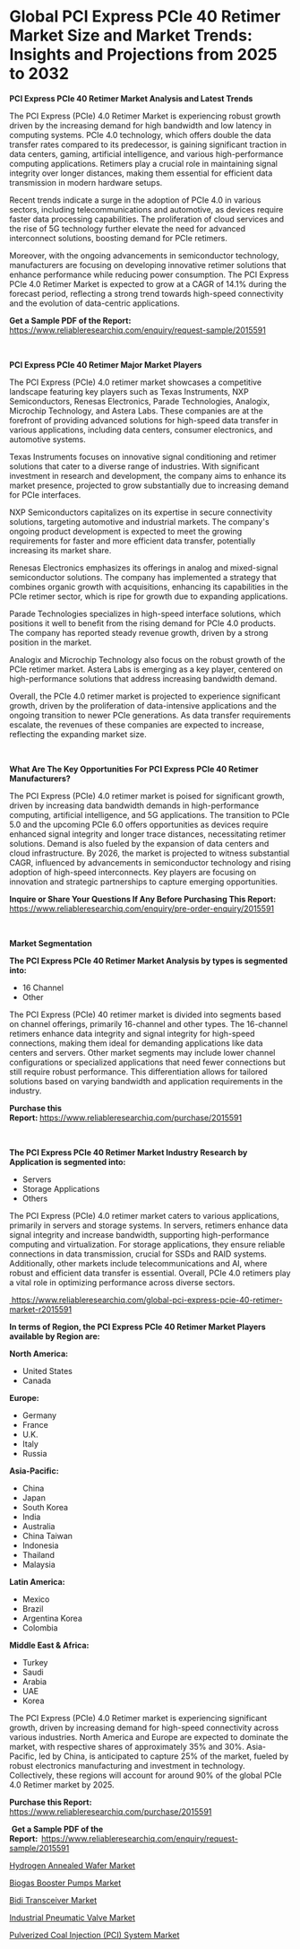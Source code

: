 <p><h1>Global PCI Express PCIe 40 Retimer Market Size and Market Trends: Insights and Projections from 2025 to 2032</h1></p><p><strong>PCI Express PCIe 40 Retimer Market Analysis and Latest Trends</strong></p>
<p><p>The PCI Express (PCIe) 4.0 Retimer Market is experiencing robust growth driven by the increasing demand for high bandwidth and low latency in computing systems. PCIe 4.0 technology, which offers double the data transfer rates compared to its predecessor, is gaining significant traction in data centers, gaming, artificial intelligence, and various high-performance computing applications. Retimers play a crucial role in maintaining signal integrity over longer distances, making them essential for efficient data transmission in modern hardware setups.</p><p>Recent trends indicate a surge in the adoption of PCIe 4.0 in various sectors, including telecommunications and automotive, as devices require faster data processing capabilities. The proliferation of cloud services and the rise of 5G technology further elevate the need for advanced interconnect solutions, boosting demand for PCIe retimers.</p><p>Moreover, with the ongoing advancements in semiconductor technology, manufacturers are focusing on developing innovative retimer solutions that enhance performance while reducing power consumption. The PCI Express PCIe 4.0 Retimer Market is expected to grow at a CAGR of 14.1% during the forecast period, reflecting a strong trend towards high-speed connectivity and the evolution of data-centric applications.</p></p>
<p><strong>Get a Sample PDF of the Report:&nbsp;</strong> <a href="https://www.reliableresearchiq.com/enquiry/request-sample/2015591?utm_campaign=2469&utm_medium=2&utm_source=Github&utm_content=ia&utm_term=29032025&utm_id=pci-express-pcie-40-retimer">https://www.reliableresearchiq.com/enquiry/request-sample/2015591</a></p>
<p>&nbsp;</p>
<p><strong>PCI Express PCIe 40 Retimer Major Market Players</strong></p>
<p><p>The PCI Express (PCIe) 4.0 retimer market showcases a competitive landscape featuring key players such as Texas Instruments, NXP Semiconductors, Renesas Electronics, Parade Technologies, Analogix, Microchip Technology, and Astera Labs. These companies are at the forefront of providing advanced solutions for high-speed data transfer in various applications, including data centers, consumer electronics, and automotive systems.</p><p>Texas Instruments focuses on innovative signal conditioning and retimer solutions that cater to a diverse range of industries. With significant investment in research and development, the company aims to enhance its market presence, projected to grow substantially due to increasing demand for PCIe interfaces.</p><p>NXP Semiconductors capitalizes on its expertise in secure connectivity solutions, targeting automotive and industrial markets. The company's ongoing product development is expected to meet the growing requirements for faster and more efficient data transfer, potentially increasing its market share.</p><p>Renesas Electronics emphasizes its offerings in analog and mixed-signal semiconductor solutions. The company has implemented a strategy that combines organic growth with acquisitions, enhancing its capabilities in the PCIe retimer sector, which is ripe for growth due to expanding applications.</p><p>Parade Technologies specializes in high-speed interface solutions, which positions it well to benefit from the rising demand for PCIe 4.0 products. The company has reported steady revenue growth, driven by a strong position in the market.</p><p>Analogix and Microchip Technology also focus on the robust growth of the PCIe retimer market. Astera Labs is emerging as a key player, centered on high-performance solutions that address increasing bandwidth demand.</p><p>Overall, the PCIe 4.0 retimer market is projected to experience significant growth, driven by the proliferation of data-intensive applications and the ongoing transition to newer PCIe generations. As data transfer requirements escalate, the revenues of these companies are expected to increase, reflecting the expanding market size.</p></p>
<p>&nbsp;</p>
<p><strong>What Are The Key Opportunities For PCI Express PCIe 40 Retimer Manufacturers?</strong></p>
<p><p>The PCI Express (PCIe) 4.0 retimer market is poised for significant growth, driven by increasing data bandwidth demands in high-performance computing, artificial intelligence, and 5G applications. The transition to PCIe 5.0 and the upcoming PCIe 6.0 offers opportunities as devices require enhanced signal integrity and longer trace distances, necessitating retimer solutions. Demand is also fueled by the expansion of data centers and cloud infrastructure. By 2026, the market is projected to witness substantial CAGR, influenced by advancements in semiconductor technology and rising adoption of high-speed interconnects. Key players are focusing on innovation and strategic partnerships to capture emerging opportunities.</p></p>
<p><strong>Inquire or Share Your Questions If Any Before Purchasing This Report:</strong> <a href="https://www.reliableresearchiq.com/enquiry/pre-order-enquiry/2015591?utm_campaign=2469&utm_medium=2&utm_source=Github&utm_content=ia&utm_term=29032025&utm_id=pci-express-pcie-40-retimer">https://www.reliableresearchiq.com/enquiry/pre-order-enquiry/2015591</a></p>
<p>&nbsp;</p>
<p><strong>Market Segmentation</strong></p>
<p><strong>The PCI Express PCIe 40 Retimer Market Analysis by types is segmented into:</strong></p>
<p><ul><li>16 Channel</li><li>Other</li></ul></p>
<p><p>The PCI Express (PCIe) 40 retimer market is divided into segments based on channel offerings, primarily 16-channel and other types. The 16-channel retimers enhance data integrity and signal integrity for high-speed connections, making them ideal for demanding applications like data centers and servers. Other market segments may include lower channel configurations or specialized applications that need fewer connections but still require robust performance. This differentiation allows for tailored solutions based on varying bandwidth and application requirements in the industry.</p></p>
<p><strong>Purchase this Report:&nbsp;</strong><a href="https://www.reliableresearchiq.com/purchase/2015591?utm_campaign=2469&utm_medium=2&utm_source=Github&utm_content=ia&utm_term=29032025&utm_id=pci-express-pcie-40-retimer">https://www.reliableresearchiq.com/purchase/2015591</a></p>
<p>&nbsp;</p>
<p><strong>The PCI Express PCIe 40 Retimer Market Industry Research by Application is segmented into:</strong></p>
<p><ul><li>Servers</li><li>Storage Applications</li><li>Others</li></ul></p>
<p><p>The PCI Express (PCIe) 4.0 retimer market caters to various applications, primarily in servers and storage systems. In servers, retimers enhance data signal integrity and increase bandwidth, supporting high-performance computing and virtualization. For storage applications, they ensure reliable connections in data transmission, crucial for SSDs and RAID systems. Additionally, other markets include telecommunications and AI, where robust and efficient data transfer is essential. Overall, PCIe 4.0 retimers play a vital role in optimizing performance across diverse sectors.</p></p>
<p><a href="https://www.reliableresearchiq.com/global-pci-express-pcie-40-retimer-market-r2015591?utm_campaign=2469&utm_medium=2&utm_source=Github&utm_content=ia&utm_term=29032025&utm_id=pci-express-pcie-40-retimer">&nbsp;https://www.reliableresearchiq.com/global-pci-express-pcie-40-retimer-market-r2015591</a></p>
<p><strong>In terms of Region, the PCI Express PCIe 40 Retimer Market Players available by Region are:</strong></p>
<p>
    <p> <strong> North America: </strong>
        <ul>
            <li>United States</li>
            <li>Canada</li>
        </ul>
        </p> 
    <p> <strong> Europe: </strong>
        <ul>
            <li>Germany</li>
            <li>France</li>
            <li>U.K.</li>
            <li>Italy</li>
            <li>Russia</li>
        </ul>
        </p> 
    <p> <strong> Asia-Pacific: </strong>
        <ul>
            <li>China</li>
            <li>Japan</li>
            <li>South Korea</li>
            <li>India</li>
            <li>Australia</li>
            <li>China Taiwan</li>
            <li>Indonesia</li>
            <li>Thailand</li>
            <li>Malaysia</li>
        </ul>
        </p> 
    <p> <strong> Latin America: </strong>
        <ul>
            <li>Mexico</li>
            <li>Brazil</li>
            <li>Argentina Korea</li>
            <li>Colombia</li>
        </ul>
        </p> 
    <p> <strong> Middle East & Africa: </strong>
        <ul>
            <li>Turkey</li>
            <li>Saudi</li>
            <li>Arabia</li>
            <li>UAE</li>
            <li>Korea</li>
        </ul>
    </p>
    </p>
<p><p>The PCI Express (PCIe) 4.0 Retimer market is experiencing significant growth, driven by increasing demand for high-speed connectivity across various industries. North America and Europe are expected to dominate the market, with respective shares of approximately 35% and 30%. Asia-Pacific, led by China, is anticipated to capture 25% of the market, fueled by robust electronics manufacturing and investment in technology. Collectively, these regions will account for around 90% of the global PCIe 4.0 Retimer market by 2025.</p></p>
<p><strong>Purchase this Report: </strong><a href="https://www.reliableresearchiq.com/purchase/2015591?utm_campaign=2469&utm_medium=2&utm_source=Github&utm_content=ia&utm_term=29032025&utm_id=pci-express-pcie-40-retimer">https://www.reliableresearchiq.com/purchase/2015591</a></p>
<p>&nbsp;<strong>Get a Sample PDF of the Report:&nbsp;&nbsp;</strong><a href="https://www.reliableresearchiq.com/enquiry/request-sample/2015591?utm_campaign=2469&utm_medium=2&utm_source=Github&utm_content=ia&utm_term=29032025&utm_id=pci-express-pcie-40-retimer">https://www.reliableresearchiq.com/enquiry/request-sample/2015591</a></p>
<p><strong></strong></p>
<p><p><a href="https://github.com/kielbledeni0/Market-Research-Report-List-1/blob/main/hydrogen-annealed-wafer-market.md?utm_campaign=2469&utm_medium=2&utm_source=Github&utm_content=ia&utm_term=29032025&utm_id=pci-express-pcie-40-retimer">Hydrogen Annealed Wafer Market</a></p><p><a href="https://www.linkedin.com/pulse/growth-potential-market-share-analysis-biogas-booster-pumps-o8rne?utm_campaign=2469&utm_medium=2&utm_source=Github&utm_content=ia&utm_term=29032025&utm_id=pci-express-pcie-40-retimer">Biogas Booster Pumps Market</a></p><p><a href="https://github.com/ernierintzfu/Market-Research-Report-List-1/blob/main/bidi-transceiver-market.md?utm_campaign=2469&utm_medium=2&utm_source=Github&utm_content=ia&utm_term=29032025&utm_id=pci-express-pcie-40-retimer">Bidi Transceiver Market</a></p><p><a href="https://www.linkedin.com/pulse/industrial-pneumatic-valve-market-analysis-global-opportunities-5q18c?utm_campaign=2469&utm_medium=2&utm_source=Github&utm_content=ia&utm_term=29032025&utm_id=pci-express-pcie-40-retimer">Industrial Pneumatic Valve Market</a></p><p><a href="https://www.linkedin.com/pulse/future-ready-strategic-insights-global-pulverized-coal-asehe?utm_campaign=2469&utm_medium=2&utm_source=Github&utm_content=ia&utm_term=29032025&utm_id=pci-express-pcie-40-retimer">Pulverized Coal Injection (PCI) System Market</a></p></p>